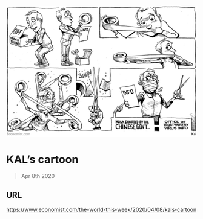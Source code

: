 ![](./images/20200411_WWD000_0.jpg)

# KAL’s cartoon

> Apr 8th 2020



## URL

https://www.economist.com/the-world-this-week/2020/04/08/kals-cartoon
